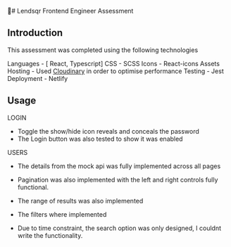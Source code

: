 📝# Lendsqr Frontend Engineer Assessment

## Introduction
This assessment was completed using the following technologies

Languages - [ React, Typescript]
CSS - SCSS
Icons - React-icons
Assets Hosting - Used [Cloudinary](https://cloudinary.com) in order to optimise performance
Testing - Jest
Deployment - Netlify

## Usage
 LOGIN
 - Toggle the show/hide icon reveals and conceals the password
 - The Login button was also tested to show it was enabled

 USERS
 - The details from the mock api was fully implemented across all pages

- Pagination was also implemented with the left and right controls fully functional.
- The range of results was also implemented
- The filters where implemented
- Due to time constraint, the search option was only designed, I couldnt write the functionality.



